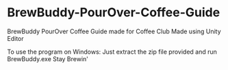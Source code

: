 # BrewBuddy-PourOver-Coffee-Guide
BrewBuddy PourOver Coffee Guide made for Coffee Club 
Made using Unity Editor

To use the program on Windows: Just extract the zip file provided and run BrewBuddy.exe
Stay Brewin'
